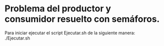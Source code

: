 # Problema del productor y consumidor resuelto con semáforos.
Para iniciar ejecutar el script Ejecutar.sh de la siguiente manera: ./Ejecutar.sh
